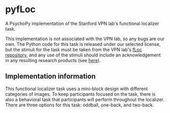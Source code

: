 # pyfLoc
A PsychoPy implementation of the Stanford VPN lab's functional localizer task.

This implementation is not associated with the VPN lab, so any bugs are our own.
The Python code for this task is released under our selected license, but the stimuli for the task must be taken from the VPN lab's [fLoc repository](https://github.com/VPNL/fLoc), and any use of the stimuli should include an acknowledgement in any resulting research products (see [here](https://github.com/VPNL/fLoc#citation)).

## Implementation information

This functional localizer task uses a mini-block design with different categories of images.
To keep participants focused on the task, there is also a behavioral task that participants will perform throughout the localizer.
There are three options for this task: oddball, one-back, and two-back.
